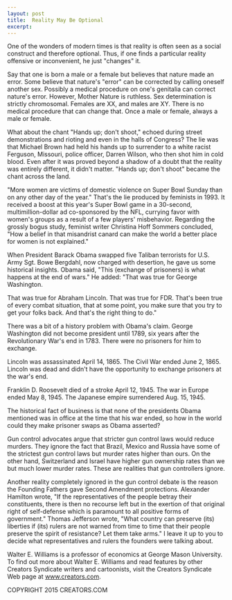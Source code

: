 ```yaml
---
layout: post
title:  Reality May Be Optional
excerpt:
---
```


One of the wonders of modern times is that reality is often seen as a social construct and therefore optional. Thus, if one finds a particular reality offensive or inconvenient, he just "changes" it.

Say that one is born a male or a female but believes that nature made an error. Some believe that nature's "error" can be corrected by calling oneself another sex. Possibly a medical procedure on one's genitalia can correct nature's error. However, Mother Nature is ruthless. Sex determination is strictly chromosomal. Females are XX, and males are XY. There is no medical procedure that can change that. Once a male or female, always a male or female.

What about the chant "Hands up; don't shoot," echoed during street demonstrations and rioting and even in the halls of Congress? The lie was that Michael Brown had held his hands up to surrender to a white racist Ferguson, Missouri, police officer, Darren Wilson, who then shot him in cold blood. Even after it was proved beyond a shadow of a doubt that the reality was entirely different, it didn't matter. "Hands up; don't shoot" became the chant across the land.

"More women are victims of domestic violence on Super Bowl Sunday than on any other day of the year." That's the lie produced by feminists in 1993. It received a boost at this year's Super Bowl game in a 30-second, multimillion-dollar ad co-sponsored by the NFL, currying favor with women's groups as a result of a few players' misbehavior. Regarding the grossly bogus study, feminist writer Christina Hoff Sommers concluded, "How a belief in that misandrist canard can make the world a better place for women is not explained."

When President Barack Obama swapped five Taliban terrorists for U.S. Army Sgt. Bowe Bergdahl, now charged with desertion, he gave us some historical insights. Obama said, "This (exchange of prisoners) is what happens at the end of wars." He added: "That was true for George Washington.

 That was true for Abraham Lincoln. That was true for FDR. That's been true of every combat situation, that at some point, you make sure that you try to get your folks back. And that's the right thing to do."

There was a bit of a history problem with Obama's claim. George Washington did not become president until 1789, six years after the Revolutionary War's end in 1783. There were no prisoners for him to exchange.

Lincoln was assassinated April 14, 1865. The Civil War ended June 2, 1865. Lincoln was dead and didn't have the opportunity to exchange prisoners at the war's end.

Franklin D. Roosevelt died of a stroke April 12, 1945. The war in Europe ended May 8, 1945. The Japanese empire surrendered Aug. 15, 1945.

The historical fact of business is that none of the presidents Obama mentioned was in office at the time that his war ended, so how in the world could they make prisoner swaps as Obama asserted?

Gun control advocates argue that stricter gun control laws would reduce murders. They ignore the fact that Brazil, Mexico and Russia have some of the strictest gun control laws but murder rates higher than ours. On the other hand, Switzerland and Israel have higher gun ownership rates than we but much lower murder rates. These are realities that gun controllers ignore.

Another reality completely ignored in the gun control debate is the reason the Founding Fathers gave Second Amendment protections. Alexander Hamilton wrote, "If the representatives of the people betray their constituents, there is then no recourse left but in the exertion of that original right of self-defense which is paramount to all positive forms of government." Thomas Jefferson wrote, "What country can preserve (its) liberties if (its) rulers are not warned from time to time that their people preserve the spirit of resistance? Let them take arms." I leave it up to you to decide what representatives and rulers the founders were talking about.

Walter E. Williams is a professor of economics at George Mason University. To find out more about Walter E. Williams and read features by other Creators Syndicate writers and cartoonists, visit the Creators Syndicate Web page at www.creators.com.

COPYRIGHT 2015 CREATORS.COM

